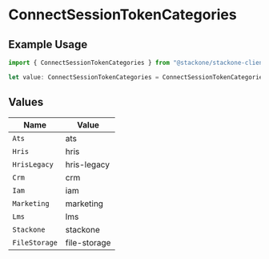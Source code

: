 # ConnectSessionTokenCategories

## Example Usage

```typescript
import { ConnectSessionTokenCategories } from "@stackone/stackone-client-ts/sdk/models/shared";

let value: ConnectSessionTokenCategories = ConnectSessionTokenCategories.Hris;
```

## Values

| Name          | Value         |
| ------------- | ------------- |
| `Ats`         | ats           |
| `Hris`        | hris          |
| `HrisLegacy`  | hris-legacy   |
| `Crm`         | crm           |
| `Iam`         | iam           |
| `Marketing`   | marketing     |
| `Lms`         | lms           |
| `Stackone`    | stackone      |
| `FileStorage` | file-storage  |